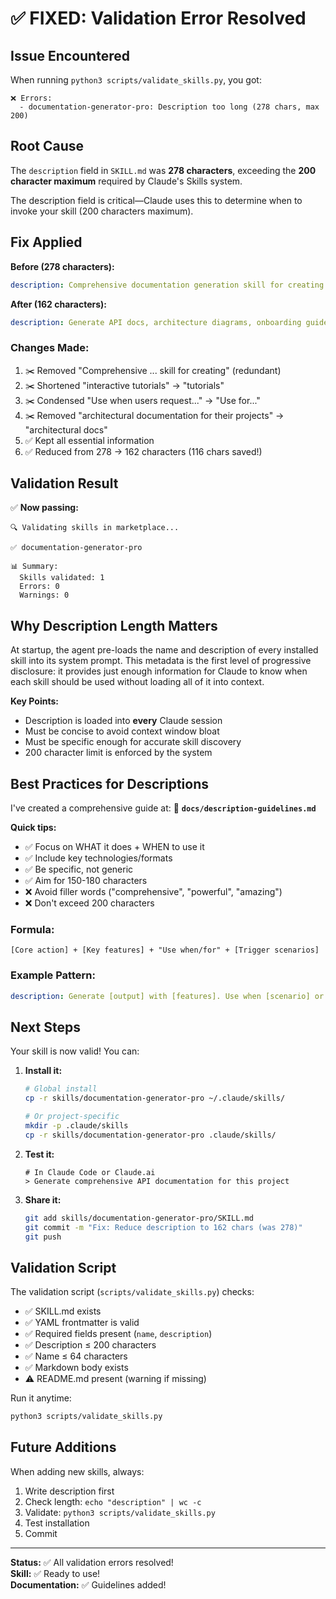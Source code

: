 # ✅ FIXED: Validation Error Resolved

## Issue Encountered

When running `python3 scripts/validate_skills.py`, you got:

```
❌ Errors:
  - documentation-generator-pro: Description too long (278 chars, max 200)
```

## Root Cause

The `description` field in `SKILL.md` was **278 characters**, exceeding the **200 character maximum** required by Claude's Skills system.

The description field is critical—Claude uses this to determine when to invoke your skill (200 characters maximum).

## Fix Applied

**Before (278 characters):**
```yaml
description: Comprehensive documentation generation skill for creating API docs, architecture diagrams, onboarding guides, and interactive tutorials from codebases. Use when users request documentation, guides, README files, API references, or architectural documentation for their projects.
```

**After (162 characters):**
```yaml
description: Generate API docs, architecture diagrams, onboarding guides, and tutorials from codebases. Use for documentation, README files, or architectural docs.
```

### Changes Made:
1. ✂️ Removed "Comprehensive ... skill for creating" (redundant)
2. ✂️ Shortened "interactive tutorials" → "tutorials"
3. ✂️ Condensed "Use when users request..." → "Use for..."
4. ✂️ Removed "architectural documentation for their projects" → "architectural docs"
5. ✅ Kept all essential information
6. ✅ Reduced from 278 → 162 characters (116 chars saved!)

## Validation Result

✅ **Now passing:**
```
🔍 Validating skills in marketplace...

✅ documentation-generator-pro

📊 Summary:
  Skills validated: 1
  Errors: 0
  Warnings: 0
```

## Why Description Length Matters

At startup, the agent pre-loads the name and description of every installed skill into its system prompt. This metadata is the first level of progressive disclosure: it provides just enough information for Claude to know when each skill should be used without loading all of it into context.

**Key Points:**
- Description is loaded into **every** Claude session
- Must be concise to avoid context window bloat
- Must be specific enough for accurate skill discovery
- 200 character limit is enforced by the system

## Best Practices for Descriptions

I've created a comprehensive guide at:
📄 **`docs/description-guidelines.md`**

**Quick tips:**
- ✅ Focus on WHAT it does + WHEN to use it
- ✅ Include key technologies/formats
- ✅ Be specific, not generic
- ✅ Aim for 150-180 characters
- ❌ Avoid filler words ("comprehensive", "powerful", "amazing")
- ❌ Don't exceed 200 characters

### Formula:
```
[Core action] + [Key features] + "Use when/for" + [Trigger scenarios]
```

### Example Pattern:
```yaml
description: Generate [output] with [features]. Use when [scenario] or working with [technologies].
```

## Next Steps

Your skill is now valid! You can:

1. **Install it:**
   ```bash
   # Global install
   cp -r skills/documentation-generator-pro ~/.claude/skills/
   
   # Or project-specific
   mkdir -p .claude/skills
   cp -r skills/documentation-generator-pro .claude/skills/
   ```

2. **Test it:**
   ```
   # In Claude Code or Claude.ai
   > Generate comprehensive API documentation for this project
   ```

3. **Share it:**
   ```bash
   git add skills/documentation-generator-pro/SKILL.md
   git commit -m "Fix: Reduce description to 162 chars (was 278)"
   git push
   ```

## Validation Script

The validation script (`scripts/validate_skills.py`) checks:
- ✅ SKILL.md exists
- ✅ YAML frontmatter is valid
- ✅ Required fields present (`name`, `description`)
- ✅ Description ≤ 200 characters
- ✅ Name ≤ 64 characters
- ✅ Markdown body exists
- ⚠️ README.md present (warning if missing)

Run it anytime:
```bash
python3 scripts/validate_skills.py
```

## Future Additions

When adding new skills, always:
1. Write description first
2. Check length: `echo "description" | wc -c`
3. Validate: `python3 scripts/validate_skills.py`
4. Test installation
5. Commit

---

**Status:** ✅ All validation errors resolved!  
**Skill:** ✅ Ready to use!  
**Documentation:** ✅ Guidelines added!
